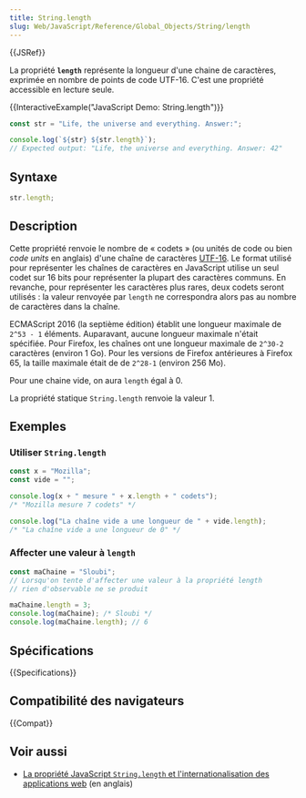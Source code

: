 ```yaml
---
title: String.length
slug: Web/JavaScript/Reference/Global_Objects/String/length
---
```


{{JSRef}}

La propriété **`length`** représente la longueur d'une chaine de caractères, exprimée en nombre de points de code UTF-16. C'est une propriété accessible en lecture seule.

{{InteractiveExample("JavaScript Demo: String.length")}}

```js interactive-example
const str = "Life, the universe and everything. Answer:";

console.log(`${str} ${str.length}`);
// Expected output: "Life, the universe and everything. Answer: 42"
```

## Syntaxe

```js
str.length;
```

## Description

Cette propriété renvoie le nombre de « codets » (ou unités de code ou bien _code units_ en anglais) d'une chaîne de caractères [UTF-16](https://fr.wikipedia.org/wiki/UTF-16). Le format utilisé pour représenter les chaînes de caractères en JavaScript utilise un seul codet sur 16 bits pour représenter la plupart des caractères communs. En revanche, pour représenter les caractères plus rares, deux codets seront utilisés : la valeur renvoyée par `length` ne correspondra alors pas au nombre de caractères dans la chaîne.

ECMAScript 2016 (la septième édition) établit une longueur maximale de `2^53 - 1` éléments. Auparavant, aucune longueur maximale n'était spécifiée. Pour Firefox, les chaînes ont une longueur maximale de `2^30-2` caractères (environ 1 Go). Pour les versions de Firefox antérieures à Firefox 65, la taille maximale était de de `2^28-1` (environ 256 Mo).

Pour une chaine vide, on aura `length` égal à 0.

La propriété statique `String.length` renvoie la valeur 1.

## Exemples

### Utiliser `String.length`

```js
const x = "Mozilla";
const vide = "";

console.log(x + " mesure " + x.length + " codets");
/* "Mozilla mesure 7 codets" */

console.log("La chaîne vide a une longueur de " + vide.length);
/* "La chaîne vide a une longueur de 0" */
```

### Affecter une valeur à `length`

```js
const maChaine = "Sloubi";
// Lorsqu'on tente d'affecter une valeur à la propriété length
// rien d'observable ne se produit

maChaine.length = 3;
console.log(maChaine); /* Sloubi */
console.log(maChaine.length); // 6
```

## Spécifications

{{Specifications}}

## Compatibilité des navigateurs

{{Compat}}

## Voir aussi

- [La propriété JavaScript `String.length` et l'internationalisation des applications web](http://developer.teradata.com/blog/jasonstrimpel/2011/11/javascript-string-length-and-internationalizing-web-applications) (en anglais)

